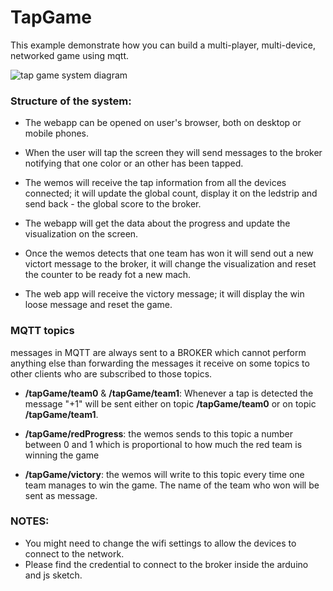 # TapGame

This example demonstrate how you can build a multi-player, multi-device, networked game using mqtt.

![tap game system diagram](https://github.com/idstudiolab/interactive-environments/blob/master/MQTT%20demo%20projects/tapGame/assets/schema_1.jpeg?raw=true  "system diagram")

### Structure of the system:
- The webapp can be opened on user's browser, both on desktop or mobile phones.
- When the user will tap the screen they will send messages to the broker notifying that one color or an other has been tapped.

- The wemos will receive the tap information from all the devices connected; it will update the global count, display it on the ledstrip and send back - the global score to the broker.

- The webapp will get the data about the progress and update the visualization on the screen.

- Once the wemos detects that one team has won it will send out a new victort message to the broker, it will change the visualization and reset the counter to be ready fot a new mach.

- The web app will receive the victory message; it will display the win loose message and reset the game.


### MQTT topics
messages in MQTT are always sent to a BROKER which cannot perform anything else than forwarding the messages it receive on some topics to other clients who are subscribed to those topics.

- **/tapGame/team0** & **/tapGame/team1**: Whenever a tap is detected the message "+1" will be sent either on topic **/tapGame/team0** or on topic **/tapGame/team1**.

- **/tapGame/redProgress**: the wemos sends to this topic a number between 0 and 1 which is proportional to how much the red team is winning the game

- **/tapGame/victory**: the wemos will write to this topic every time one team manages to win the game. The name of the team who won will be sent as message.

### NOTES:
- You might need to change the wifi settings to allow the devices to connect to the network.
- Please find the credential to connect to the broker inside the arduino and js sketch.
